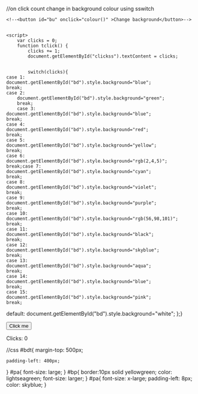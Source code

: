 //on click count change in background colour using sswitch
<!DOCTYPE html>
<html>
<head>
    <title>background change</title>
<link rel="stylesheet" href="rcg2.css">
     
</head>
<body  id="bd">

    
    <!--<button id="bu" onclick="colour()" >Change background</button>-->


    <script>
        var clicks = 0;
        function tclick() {
            clicks += 1;
            document.getElementById("clickss").textContent = clicks;
 

            switch(clicks){
    case 1:
    document.getElementById("bd").style.background="blue";
    break;
    case 2:
        document.getElementById("bd").style.background="green";
        break;    
        case 3:
    document.getElementById("bd").style.background="blue";
    break;
    case 4:
    document.getElementById("bd").style.background="red";
    break;
    case 5:
    document.getElementById("bd").style.background="yellow";
    break;
    case 6:
    document.getElementById("bd").style.background="rgb(2,4,5)";
    break;case 7:
    document.getElementById("bd").style.background="cyan";
    break;
    case 8:
    document.getElementById("bd").style.background="violet";
    break;
    case 9:
    document.getElementById("bd").style.background="purple";
    break;
    case 10:
    document.getElementById("bd").style.background="rgb(56,98,101)";
    break;
    case 11:
    document.getElementById("bd").style.background="black";
    break;
    case 12:
    document.getElementById("bd").style.background="skyblue";
    break;
    case 13:
    document.getElementById("bd").style.background="aqua";
    break;
    case 14:
    document.getElementById("bd").style.background="blue";
    break;
    case 15:
    document.getElementById("bd").style.background="pink";
    break;
 default:
        document.getElementById("bd").style.background="white";
        };}
        </script>
       <div id="bdt">
       <button id="bp" type="button" onClick="tclick()">Click me</button>
        <p id="pa">Clicks: <span id="clickss">0</span></p>
        </div>

    



</body>
</html>
//css
#bdt{
    margin-top: 500px;
    

    padding-left: 400px;
}
#pa{
    font-size: large;
}
#bp{
    border:10px solid  yellowgreen;
    color: lightseagreen;
    font-size: larger;
}
#pa{
    font-size: x-large;
    padding-left: 8px;
    color: skyblue;
}
